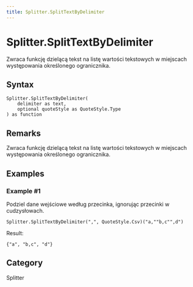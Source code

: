 ```yaml
---
title: Splitter.SplitTextByDelimiter
---
```


# Splitter.SplitTextByDelimiter


Zwraca funkcję dzielącą tekst na listę wartości tekstowych w miejscach występowania określonego ogranicznika.


## Syntax

```powerquery
Splitter.SplitTextByDelimiter(
    delimiter as text,
    optional quoteStyle as QuoteStyle.Type
) as function
```


## Remarks

Zwraca funkcję dzielącą tekst na listę wartości tekstowych w miejscach występowania określonego ogranicznika.


## Examples

### Example #1 
Podziel dane wejściowe według przecinka, ignorując przecinki w cudzysłowach.
```powerquery
Splitter.SplitTextByDelimiter(",", QuoteStyle.Csv)("a,""b,c"",d")
```

Result: 
```powerquery
{"a", "b,c", "d"}
```




## Category
Splitter
